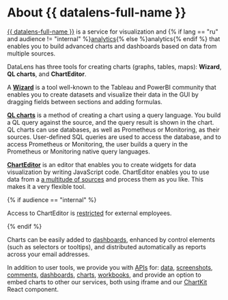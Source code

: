 # About {{ datalens-full-name }}

[{{ datalens-full-name }}](https://datalens.yandex-team.ru) is a service for visualization and {% if lang == "ru" and audience != "internal" %}[analytics](../glossary/data-analytics){% else %}analytics{% endif %} that enables you to build advanced charts and dashboards based on data from multiple sources.

DataLens has three tools for creating charts (graphs, tables, maps): **Wizard**, **QL charts**, and **ChartEditor**.

A [**Wizard**](concepts/index.md) is a tool well-known to the Tableau and PowerBI community that enables you to create datasets and visualize their data in the GUI by dragging fields between sections and adding formulas.

[**QL charts**](concepts/chart/index.md#sql-charts) is a method of creating a chart using a query language. You build a QL query against the source, and the query result is shown in the chart. QL charts can use databases, as well as Prometheus or Monitoring, as their sources. User-defined SQL queries are used to access the database, and to access Prometheus or Monitoring, the user builds a query in the Prometheus or Monitoring native query languages.

[**ChartEditor**](editor/architecture.md) is an editor that enables you to create widgets for data visualization by writing JavaScript code. ChartEditor enables you to use data from a [a multitude of sources](editor/sources/index.md) and process them as you like. This makes it a very flexible tool.

{% if audience == "internal" %}

Access to ChartEditor is [restricted](editor/index.md) for external employees.

{% endif %}

Charts can be easily added to [dashboards](concepts/dashboard.md), enhanced by control elements (such as selectors or tooltips), and distributed automatically as reports across your email addresses.

In addition to user tools, we provide you with [APIs](api/index.md) for: [data](api/dashboards/data.md), [screenshots](api/dashboards/scr.md), [comments](api/dashboards/comments/index.md), [dashboards](api/dashboards/dash/index.md), [charts](api/dashboards/charts.md), [workbooks](api/workbooks/index.md), and provide an option to embed charts to other our services, both using iframe and our [ChartKit](chartkit/index.md) React component.
